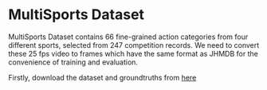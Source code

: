 # MultiSports Dataset

MultiSports Dataset contains 66 fine-grained action categories from four different sports, selected from 247 competition records. We need to convert these 25 fps video to frames which have the same format as JHMDB for the convenience of training and evaluation. 

Firstly, download the dataset and groundtruths from [here](https://huggingface.co/datasets/MCG-NJU/MultiSports) 
